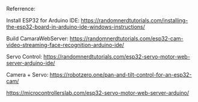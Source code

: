 Referrence:

Install ESP32 for Arduino IDE: https://randomnerdtutorials.com/installing-the-esp32-board-in-arduino-ide-windows-instructions/

Build CamaraWebServer: https://randomnerdtutorials.com/esp32-cam-video-streaming-face-recognition-arduino-ide/

Servo Control: https://randomnerdtutorials.com/esp32-servo-motor-web-server-arduino-ide/

Camera + Servo: https://robotzero.one/pan-and-tilt-control-for-an-esp32-cam/



https://microcontrollerslab.com/esp32-servo-motor-web-server-arduino/